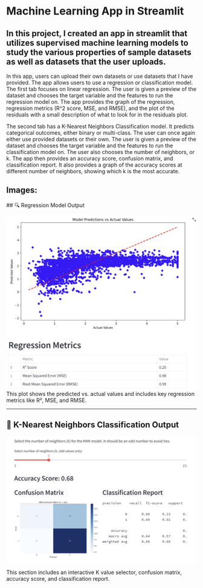 # Machine Learning App in Streamlit

<h2> In this project, I created an app in streamlit that utilizes supervised machine learning models to study the various properties of sample datasets as well as datasets that the user uploads. </h2>
<p></p>
In this app, users can upload their own datasets or use datasets that I have provided. The app allows users to use a regression or classification model. The first tab focuses on linear regression. The user is given a preview of the dataset and chooses the target variable and the features to run the regression model on. The app provides the graph of the regression, regression metrics (R^2 score, MSE, and RMSE), and the plot of the residuals with a small description of what to look for in the residuals plot. 
<p></p>
The second tab has a K-Nearest Neighbors Classification model. It predicts categorical outcomes, either binary or multi-class. The user can once again either use provided datasets or their own. The user is given a preview of the dataset and chooses the target variable and the features to run the classification model on. The user also chooses the number of neighbors, or k. The app then provides an accuracy score, confusion matrix, and classification report. It also provides a graph of the accuracy scores at different number of neighbors, showing which k is the most accurate. 
<p></p>
<h2> Images: </h2>
## 🔍 Regression Model Output

![Regression Model Results](MLStreamlitApp/MLAppLinearReg.png)
This plot shows the predicted vs. actual values and includes key regression metrics like R², MSE, and RMSE.

---

## 🧠 K-Nearest Neighbors Classification Output

![KNN Classification Results](MLStreamlitApp/MLAppClassification.png)

This section includes an interactive K value selector, confusion matrix, accuracy score, and classification report.
